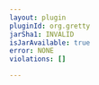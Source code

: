 ```yaml
---
layout: plugin
pluginId: org.gretty
jarSha1: INVALID
isJarAvailable: true
error: NONE
violations: []

---
```

